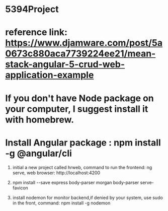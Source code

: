 # 5394Project
# reference link: https://www.djamware.com/post/5a0673c880aca7739224ee21/mean-stack-angular-5-crud-web-application-example
# If you don't have Node package on your computer, I suggest install it with homebrew.
# Install Angular package : npm install -g @angular/cli

1. initial a new project called hrweb, command to run the frontend: ng serve, web browser: http://localhost:4200

2. npm install --save express body-parser morgan body-parser serve-favicon

3. install nodemon for monitor backend,if denied by your system, use sudo in the front, command: npm install -g nodemon


